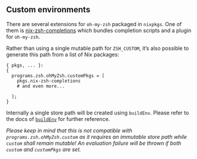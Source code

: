 ## Custom environments

There are several extensions for `oh-my-zsh` packaged in `nixpkgs`. One of them is [nix-zsh-completions](https://github.com/spwhitt/nix-zsh-completions) which bundles completion scripts and a plugin for `oh-my-zsh`.

Rather than using a single mutable path for `ZSH_CUSTOM`, it’s also possible to generate this path from a list of Nix packages:

```programlisting
{ pkgs, ... }:
{
  programs.zsh.ohMyZsh.customPkgs = [
    pkgs.nix-zsh-completions
    # and even more...

  ];
}
```

Internally a single store path will be created using `buildEnv`. Please refer to the docs of [`buildEnv`](https://nixos.org/nixpkgs/manual/#sec-building-environment) for further reference.

_Please keep in mind that this is not compatible with `programs.zsh.ohMyZsh.custom` as it requires an immutable store path while `custom` shall remain mutable! An evaluation failure will be thrown if both `custom` and `customPkgs` are set._

